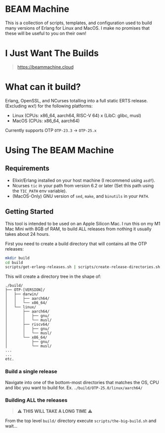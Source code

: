 # BEAM Machine

This is a collection of scripts, templates, and configuration used to build many versions of Erlang for Linux and MacOS. I make no promises that these will be useful to you on their own!

# I Just Want The Builds

> https://beammachine.cloud

# What can it build?

Erlang, OpenSSL, and NCurses totalling into a full static ERTS release. (Excluding wx!) for the following platforms:

* Linux (CPUs: x86_64, aarch64, RISC-V 64) x (LibC: glibc, musl)
* MacOS (CPUs: x86_64, aarch64)

Currently supports OTP `OTP-23.3` -> `OTP-25.x`

# Using The BEAM Machine

## Requirements

* Elixir/Erlang installed on your host machine (I recommend using `asdf`).
* Ncurses `tic` in your path from version 6.2 or later (Set this path using the `TIC_PATH` env variable).
* (MacOS-Only) GNU version of `sed`, `make`, and `binutils` in your `PATH`.

## Getting Started

This tool is intended to be used on an Apple Silicon Mac. I run this on my M1 Mac Mini with 8GB of RAM, to build ALL releases from nothing it usually takes about 24 hours.

First you need to create a build directory that will contains all the OTP releases:

```sh
mkdir build
cd build
scripts/get-erlang-releases.sh | scripts/create-release-directories.sh
```

This will create a directory tree in the shape of:

```
./build/
├── OTP-[VERSION]/
│   ├── darwin/
│   │   ├── aarch64/
│   │   └── x86_64/
│   └── linux/
│       ├── aarch64/
│       │   ├── gnu/
│       │   └── musl/
│       ├── riscv64/
│       │   ├── gnu/
│       │   └── musl/
│       └── x86_64/
│           ├── gnu/
│           └── musl/
...
...
etc.
```

### Build a single release

Navigate into one of the bottom-most directories that matches the OS, CPU and libc you want to build for.
Ex. `./build/OTP-25.0/linux/aarch64/`

### Building ALL the releases

> ⚠️ **THIS WILL TAKE A LONG TIME** ⚠️

From the top level `build/` directory execute `scripts/the-big-build.sh` and wait...